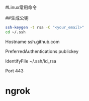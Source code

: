 #Linux常用命令

##生成公钥

```sh
ssh-keygen -t rsa -C "<your_email>"
cd ~/.ssh
```

Hostname ssh.github.com

PreferredAuthentications publickey

IdentifyFile ~/.ssh/id_rsa

Port 443

# ngrok


